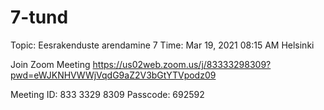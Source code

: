 # 7-tund

Topic: Eesrakenduste arendamine 7
Time: Mar 19, 2021 08:15 AM Helsinki

Join Zoom Meeting
https://us02web.zoom.us/j/83333298309?pwd=eWJKNHVWWjVqdG9aZ2V3bGtYTVpodz09

Meeting ID: 833 3329 8309
Passcode: 692592

